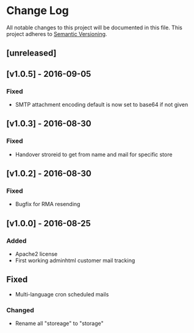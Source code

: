 # Change Log
All notable changes to this project will be documented in this file.
This project adheres to [Semantic Versioning](http://semver.org/).

## [unreleased]

## [v1.0.5] - 2016-09-05
### Fixed
- SMTP attachment encoding default is now set to base64 if not given

## [v1.0.3] - 2016-08-30
### Fixed
- Handover stroreid to get from name and mail for specific store

## [v1.0.2] - 2016-08-30
### Fixed
- Bugfix for RMA resending

## [v1.0.0] - 2016-08-25

### Added
- Apache2 license
- First working adminhtml customer mail tracking

## Fixed
- Multi-language cron scheduled mails

### Changed
- Rename all "storeage" to "storage"
